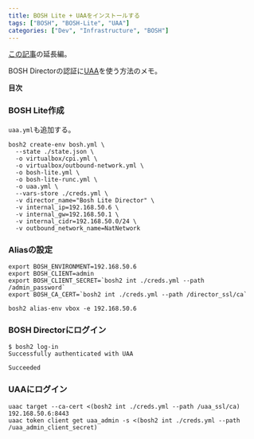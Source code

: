 ```yaml
---
title: BOSH Lite + UAAをインストールする
tags: ["BOSH", "BOSH-Lite", "UAA"]
categories: ["Dev", "Infrastructure", "BOSH"]
---
```


[この記事](https://blog.ik.am/entries/415)の延長編。

BOSH Directorの認証に[UAA](https://github.com/cloudfoundry/uaa)を使う方法のメモ。

**目次**
<!-- toc -->

### BOSH Lite作成

`uaa.yml`も追加する。

```
bosh2 create-env bosh.yml \
  --state ./state.json \
  -o virtualbox/cpi.yml \
  -o virtualbox/outbound-network.yml \
  -o bosh-lite.yml \
  -o bosh-lite-runc.yml \
  -o uaa.yml \
  --vars-store ./creds.yml \
  -v director_name="Bosh Lite Director" \
  -v internal_ip=192.168.50.6 \
  -v internal_gw=192.168.50.1 \
  -v internal_cidr=192.168.50.0/24 \
  -v outbound_network_name=NatNetwork
```

### Aliasの設定

```
export BOSH_ENVIRONMENT=192.168.50.6
export BOSH_CLIENT=admin
export BOSH_CLIENT_SECRET=`bosh2 int ./creds.yml --path /admin_password`
export BOSH_CA_CERT=`bosh2 int ./creds.yml --path /director_ssl/ca`

bosh2 alias-env vbox -e 192.168.50.6
```

### BOSH Directorにログイン

```
$ bosh2 log-in
Successfully authenticated with UAA

Succeeded
```

### UAAにログイン

```
uaac target --ca-cert <(bosh2 int ./creds.yml --path /uaa_ssl/ca) 192.168.50.6:8443
uaac token client get uaa_admin -s <(bosh2 int ./creds.yml --path /uaa_admin_client_secret)
```
